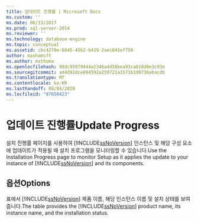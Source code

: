 ```yaml
---
title: 업데이트 진행률 | Microsoft Docs
ms.custom: ''
ms.date: 06/13/2017
ms.prod: sql-server-2014
ms.reviewer: ''
ms.technology: database-engine
ms.topic: conceptual
ms.assetid: cbc4270e-6045-45b2-b429-2aec841ef758
author: mashamsft
ms.author: mathoma
ms.openlocfilehash: 98dc95979444a2346a4d58bea93ca618d0e3c93e
ms.sourcegitcommit: ad4d92dce894592a259721a1571b1d8736abacdb
ms.translationtype: MT
ms.contentlocale: ko-KR
ms.lasthandoff: 08/04/2020
ms.locfileid: "87650423"
---
```

# <a name="update-progress"></a><span data-ttu-id="ec0c1-102">업데이트 진행률</span><span class="sxs-lookup"><span data-stu-id="ec0c1-102">Update Progress</span></span>
  <span data-ttu-id="ec0c1-103">설치 진행률 페이지를 사용하여 [!INCLUDE[ssNoVersion](../../includes/ssnoversion-md.md)] 인스턴스 및 해당 구성 요소에 업데이트가 적용될 때 설치 프로그램을 모니터링할 수 있습니다.</span><span class="sxs-lookup"><span data-stu-id="ec0c1-103">Use the Installation Progress page to monitor Setup as it applies the update to your instance of [!INCLUDE[ssNoVersion](../../includes/ssnoversion-md.md)] and its components.</span></span>  
  
## <a name="options"></a><span data-ttu-id="ec0c1-104">옵션</span><span class="sxs-lookup"><span data-stu-id="ec0c1-104">Options</span></span>  
 <span data-ttu-id="ec0c1-105">표에서 [!INCLUDE[ssNoVersion](../../includes/ssnoversion-md.md)] 제품 이름, 해당 인스턴스 이름 및 설치 상태를 보여 줍니다.</span><span class="sxs-lookup"><span data-stu-id="ec0c1-105">The table provides the [!INCLUDE[ssNoVersion](../../includes/ssnoversion-md.md)] product name, its instance name, and the installation status.</span></span>  
  
  

